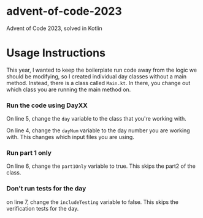 # advent-of-code-2023
Advent of Code 2023, solved in Kotlin

# Usage Instructions

This year, I wanted to keep the boilerplate run code away from the logic we should be modifying, so I created individual day classes without a main method. Instead, there is a class called `Main.kt`. In there, you change out which class you are running the main method on.

### Run the code using DayXX

On line 5, change the `day` variable to the class that you're working with.

On line 4, change the `dayNum` variable to the day number you are working with. This changes which input files you are using.

### Run part 1 only

On line 6, change the `part1Only` variable to true. This skips the part2 of the class.

### Don't run tests for the day

on line 7, change the `includeTesting` variable to false. This skips the verification tests for the day.